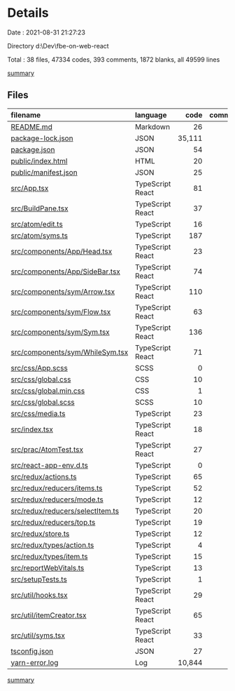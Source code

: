# Details

Date : 2021-08-31 21:27:23

Directory d:\Dev\fbe-on-web-react

Total : 38 files,  47334 codes, 393 comments, 1872 blanks, all 49599 lines

[summary](results.md)

## Files
| filename | language | code | comment | blank | total |
| :--- | :--- | ---: | ---: | ---: | ---: |
| [README.md](/README.md) | Markdown | 26 | 0 | 21 | 47 |
| [package-lock.json](/package-lock.json) | JSON | 35,111 | 0 | 1 | 35,112 |
| [package.json](/package.json) | JSON | 54 | 0 | 1 | 55 |
| [public/index.html](/public/index.html) | HTML | 20 | 23 | 1 | 44 |
| [public/manifest.json](/public/manifest.json) | JSON | 25 | 0 | 1 | 26 |
| [src/App.tsx](/src/App.tsx) | TypeScript React | 81 | 8 | 15 | 104 |
| [src/BuildPane.tsx](/src/BuildPane.tsx) | TypeScript React | 37 | 15 | 10 | 62 |
| [src/atom/edit.ts](/src/atom/edit.ts) | TypeScript | 16 | 0 | 2 | 18 |
| [src/atom/syms.ts](/src/atom/syms.ts) | TypeScript | 187 | 117 | 47 | 351 |
| [src/components/App/Head.tsx](/src/components/App/Head.tsx) | TypeScript React | 23 | 0 | 4 | 27 |
| [src/components/App/SideBar.tsx](/src/components/App/SideBar.tsx) | TypeScript React | 74 | 13 | 9 | 96 |
| [src/components/sym/Arrow.tsx](/src/components/sym/Arrow.tsx) | TypeScript React | 110 | 30 | 9 | 149 |
| [src/components/sym/Flow.tsx](/src/components/sym/Flow.tsx) | TypeScript React | 63 | 7 | 8 | 78 |
| [src/components/sym/Sym.tsx](/src/components/sym/Sym.tsx) | TypeScript React | 136 | 22 | 15 | 173 |
| [src/components/sym/WhileSym.tsx](/src/components/sym/WhileSym.tsx) | TypeScript React | 71 | 6 | 3 | 80 |
| [src/css/App.scss](/src/css/App.scss) | SCSS | 0 | 0 | 6 | 6 |
| [src/css/global.css](/src/css/global.css) | CSS | 10 | 1 | 1 | 12 |
| [src/css/global.min.css](/src/css/global.min.css) | CSS | 1 | 1 | 0 | 2 |
| [src/css/global.scss](/src/css/global.scss) | SCSS | 10 | 0 | 4 | 14 |
| [src/css/media.ts](/src/css/media.ts) | TypeScript | 23 | 26 | 9 | 58 |
| [src/index.tsx](/src/index.tsx) | TypeScript React | 18 | 3 | 6 | 27 |
| [src/prac/AtomTest.tsx](/src/prac/AtomTest.tsx) | TypeScript React | 27 | 0 | 11 | 38 |
| [src/react-app-env.d.ts](/src/react-app-env.d.ts) | TypeScript | 0 | 1 | 1 | 2 |
| [src/redux/actions.ts](/src/redux/actions.ts) | TypeScript | 65 | 2 | 7 | 74 |
| [src/redux/reducers/items.ts](/src/redux/reducers/items.ts) | TypeScript | 52 | 0 | 8 | 60 |
| [src/redux/reducers/mode.ts](/src/redux/reducers/mode.ts) | TypeScript | 12 | 0 | 3 | 15 |
| [src/redux/reducers/selectItem.ts](/src/redux/reducers/selectItem.ts) | TypeScript | 20 | 0 | 5 | 25 |
| [src/redux/reducers/top.ts](/src/redux/reducers/top.ts) | TypeScript | 19 | 0 | 4 | 23 |
| [src/redux/store.ts](/src/redux/store.ts) | TypeScript | 12 | 0 | 6 | 18 |
| [src/redux/types/action.ts](/src/redux/types/action.ts) | TypeScript | 4 | 0 | 3 | 7 |
| [src/redux/types/item.ts](/src/redux/types/item.ts) | TypeScript | 15 | 0 | 2 | 17 |
| [src/reportWebVitals.ts](/src/reportWebVitals.ts) | TypeScript | 13 | 0 | 3 | 16 |
| [src/setupTests.ts](/src/setupTests.ts) | TypeScript | 1 | 4 | 1 | 6 |
| [src/util/hooks.tsx](/src/util/hooks.tsx) | TypeScript React | 29 | 35 | 21 | 85 |
| [src/util/itemCreator.tsx](/src/util/itemCreator.tsx) | TypeScript React | 65 | 75 | 26 | 166 |
| [src/util/syms.tsx](/src/util/syms.tsx) | TypeScript React | 33 | 1 | 5 | 39 |
| [tsconfig.json](/tsconfig.json) | JSON | 27 | 3 | 4 | 34 |
| [yarn-error.log](/yarn-error.log) | Log | 10,844 | 0 | 1,589 | 12,433 |

[summary](results.md)